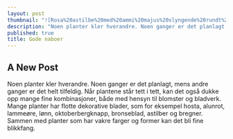 ```yaml
---
layout: post
thumbnail: "![Rosa%20astilbe%20med%20ammi%20majus%20slyngende%20rundt%20seg.JPG]"
description: "Noen planter kler hverandre. Noen ganger er det planlagt, mens andre ganger er det helt tilfeldig. Ta en titt på disse bildene!"
published: true
title: Gode naboer
---
```


## A New Post

Noen planter kler hverandre. Noen ganger er det planlagt, mens andre ganger er det helt tilfeldig. Når plantene står tett i tett, kan det også dukke opp mange fine kombinasjoner, både med hensyn til blomster og bladverk. Mange planter har flotte dekorative blader, som for eksempel hosta, alunrot, lammeøre, lønn, oktoberbergknapp, bronseblad, astilber og bregner. Sammen med planter som har vakre farger og former kan det bli fine blikkfang.


